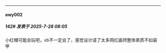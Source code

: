 ﻿
*****

####  awy002  
##### 142#       发表于 2025-7-28 08:05

小红帽可能会玩吧，xb不一定会了，感觉设计请了太多网红画师整体素质不如装甲


